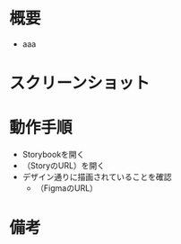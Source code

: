 # 概要
<!-- 何をしたプルリクか。 -->
- aaa

# スクリーンショット

# 動作手順
- Storybookを開く
- （StoryのURL）を開く
- デザイン通りに描画されていることを確認
  - （FigmaのURL）

# 備考

